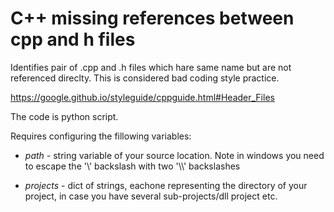 # C++ missing references between cpp and h files

Identifies pair of .cpp and .h files which hare same name but are not referenced direclty. 
This is considered bad coding style practice.

https://google.github.io/styleguide/cppguide.html#Header_Files

The code is python script.

Requires configuring the fillowing variables:

* _path_ - string variable of your source location. Note in windows you need to escape the '\\' backslash with two '\\\\' backslashes

* _projects_ - dict of strings, eachone representing the directory of your project, in case you have several sub-projects/dll project etc.

